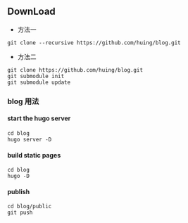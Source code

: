 ## DownLoad

- 方法一

```
git clone --recursive https://github.com/huing/blog.git
```

- 方法二

```
git clone https://github.com/huing/blog.git
git submodule init
git submodule update
```

### blog 用法

#### start the hugo server

```
cd blog
hugo server -D
```

#### build static pages

```
cd blog
hugo -D
```

#### publish

```
cd blog/public
git push
```
